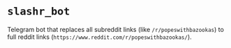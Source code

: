 `slashr_bot`
============

Telegram bot that replaces all subreddit links (like `/r/popeswithbazookas`)
	to full reddit links (`https://www.reddit.com/r/popeswithbazookas/`).
